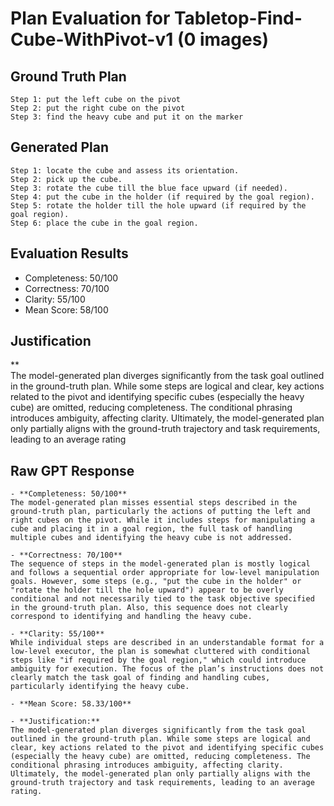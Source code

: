 # Plan Evaluation for Tabletop-Find-Cube-WithPivot-v1 (0 images)

## Ground Truth Plan
```
Step 1: put the left cube on the pivot
Step 2: put the right cube on the pivot
Step 3: find the heavy cube and put it on the marker
```

## Generated Plan
```
Step 1: locate the cube and assess its orientation.
Step 2: pick up the cube.
Step 3: rotate the cube till the blue face upward (if needed).
Step 4: put the cube in the holder (if required by the goal region).
Step 5: rotate the holder till the hole upward (if required by the goal region).
Step 6: place the cube in the goal region.
```

## Evaluation Results
- Completeness: 50/100
- Correctness: 70/100
- Clarity: 55/100
- Mean Score: 58/100

## Justification
**  
The model-generated plan diverges significantly from the task goal outlined in the ground-truth plan. While some steps are logical and clear, key actions related to the pivot and identifying specific cubes (especially the heavy cube) are omitted, reducing completeness. The conditional phrasing introduces ambiguity, affecting clarity. Ultimately, the model-generated plan only partially aligns with the ground-truth trajectory and task requirements, leading to an average rating

## Raw GPT Response
```
- **Completeness: 50/100**  
The model-generated plan misses essential steps described in the ground-truth plan, particularly the actions of putting the left and right cubes on the pivot. While it includes steps for manipulating a cube and placing it in a goal region, the full task of handling multiple cubes and identifying the heavy cube is not addressed.

- **Correctness: 70/100**  
The sequence of steps in the model-generated plan is mostly logical and follows a sequential order appropriate for low-level manipulation goals. However, some steps (e.g., "put the cube in the holder" or "rotate the holder till the hole upward") appear to be overly conditional and not necessarily tied to the task objective specified in the ground-truth plan. Also, this sequence does not clearly correspond to identifying and handling the heavy cube.

- **Clarity: 55/100**  
While individual steps are described in an understandable format for a low-level executor, the plan is somewhat cluttered with conditional steps like "if required by the goal region," which could introduce ambiguity for execution. The focus of the plan’s instructions does not clearly match the task goal of finding and handling cubes, particularly identifying the heavy cube.

- **Mean Score: 58.33/100**

- **Justification:**  
The model-generated plan diverges significantly from the task goal outlined in the ground-truth plan. While some steps are logical and clear, key actions related to the pivot and identifying specific cubes (especially the heavy cube) are omitted, reducing completeness. The conditional phrasing introduces ambiguity, affecting clarity. Ultimately, the model-generated plan only partially aligns with the ground-truth trajectory and task requirements, leading to an average rating.
```
